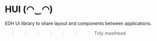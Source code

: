# HUI (◠‿◠)
EDH UI library to share layout and components between applications.
>>>>>>> Tidy masthead
